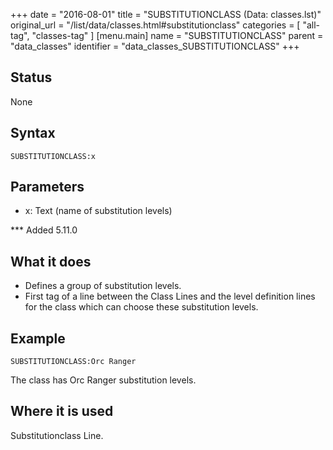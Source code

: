 +++
date = "2016-08-01"
title = "SUBSTITUTIONCLASS (Data: classes.lst)"
original_url = "/list/data/classes.html#substitutionclass"
categories = [ "all-tag", "classes-tag" ]
[menu.main]
    name = "SUBSTITUTIONCLASS"
    parent = "data_classes"
    identifier = "data_classes_SUBSTITUTIONCLASS"
+++

## Status

None

## Syntax

`SUBSTITUTIONCLASS:x`

## Parameters

-   x: Text (name of substitution levels)



<span id="substitutionclass"></span> \*\*\* Added 5.11.0

What it does
------------

-   Defines a group of substitution levels.
-   First tag of a line between the Class Lines and the level definition
    lines for the class which can choose these substitution levels.

Example
-------

`SUBSTITUTIONCLASS:Orc Ranger`

The class has Orc Ranger substitution levels.

Where it is used
----------------

Substitutionclass Line.

